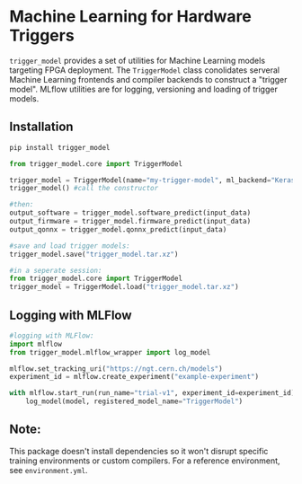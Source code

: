 # Machine Learning for Hardware Triggers

`trigger_model` provides a set of utilities for Machine Learning models targeting FPGA deployment. 
The `TriggerModel` class conolidates serveral Machine Learning frontends and compiler backends to construct a "trigger model". MLflow utilities are for logging, versioning and loading of trigger models.

## Installation

```bash
pip install trigger_model
```

```python
from trigger_model.core import TriggerModel 

trigger_model = TriggerModel(name="my-trigger-model", ml_backend="Keras", compiler="hls4ml", model, compiler_config or None)
trigger_model() #call the constructor

#then:
output_software = trigger_model.software_predict(input_data)
output_firmware = trigger_model.firmware_predict(input_data)
output_qonnx = trigger_model.qonnx_predict(input_data)

#save and load trigger models:
trigger_model.save("trigger_model.tar.xz")

#in a seperate session:
from trigger_model.core import TriggerModel 
trigger_model = TriggerModel.load("trigger_model.tar.xz")
```

## Logging with MLFlow
```python
#logging with MLFlow:
import mlflow
from trigger_model.mlflow_wrapper import log_model

mlflow.set_tracking_uri("https://ngt.cern.ch/models")
experiment_id = mlflow.create_experiment("example-experiment")

with mlflow.start_run(run_name="trial-v1", experiment_id=experiment_id):
    log_model(model, registered_model_name="TriggerModel")
```


## Note:
This package doesn't install dependencies so it won't disrupt specific training environments or custom compilers. For a reference environment, see `environment.yml`.